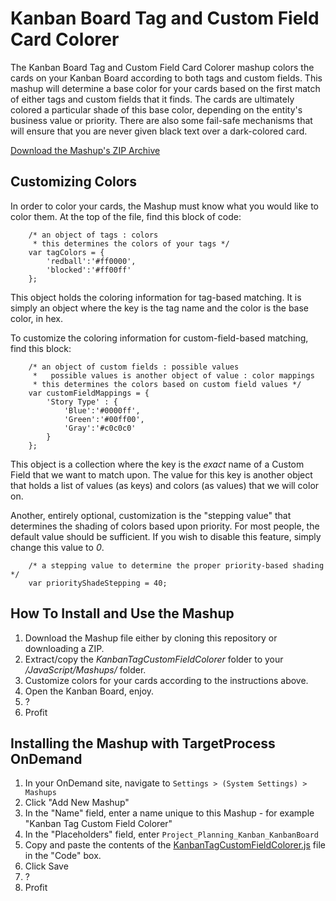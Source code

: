 Kanban Board Tag and Custom Field Card Colorer
==============================================

The Kanban Board Tag and Custom Field Card Colorer mashup colors the cards on your Kanban Board 
according to both tags and custom fields.  This mashup will determine a base color for your cards based on the 
first match of either tags and custom fields that it finds.  The cards are ultimately colored a particular shade of 
this base color, depending on the entity's business value or priority.  There are also some fail-safe mechanisms that 
will ensure that you are never given black text over a dark-colored card.

[Download the Mashup's ZIP Archive](https://github.com/downloads/TargetProcess/MashupsLibrary/KanbanTagCustomFieldColorer.zip)


Customizing Colors
------------------

In order to color your cards, the Mashup must know what you would like to color them.  At the top of the file, find 
this block of code:

```
    /* an object of tags : colors
     * this determines the colors of your tags */
	var tagColors = {
		'redball':'#ff0000',
	 	'blocked':'#ff00ff'
	};
```

This object holds the coloring information for tag-based matching.  It is simply an object where the key is the tag name and 
the color is the base color, in hex.

To customize the coloring information for custom-field-based matching, find this block:

```
    /* an object of custom fields : possible values
     *   possible values is another object of value : color mappings
     * this determines the colors based on custom field values */
    var customFieldMappings = {
        'Story Type' : {
            'Blue':'#0000ff',
            'Green':'#00ff00',
            'Gray':'#c0c0c0'
        }
    };
```

This object is a collection where the key is the *exact* name of a Custom Field that we want to match upon.  The value for this 
key is another object that holds a list of values (as keys) and colors (as values) that we will color on.

Another, entirely optional, customization is the "stepping value" that determines the shading of colors based upon priority.  For 
most people, the default value should be sufficient.  If you wish to disable this feature, simply change this value to _0_.

```
    /* a stepping value to determine the proper priority-based shading */
    var priorityShadeStepping = 40;
```


How To Install and Use the Mashup
---------------------------------

1. Download the Mashup file either by cloning this repository or downloading a ZIP.
2. Extract/copy the _KanbanTagCustomFieldColorer_ folder to your _<TargetProcess Install Path>/JavaScript/Mashups/_ folder.
3. Customize colors for your cards according to the instructions above.
4. Open the Kanban Board, enjoy.
5. ?
6. Profit


Installing the Mashup with TargetProcess OnDemand
-------------------------------------------------

1. In your OnDemand site, navigate to ```Settings > (System Settings) > Mashups```
2. Click "Add New Mashup"
3. In the "Name" field, enter a name unique to this Mashup - for example "Kanban Tag Custom Field Colorer"
4. In the "Placeholders" field, enter ```Project_Planning_Kanban_KanbanBoard```
5. Copy and paste the contents of the [KanbanTagCustomFieldColorer.js](https://github.com/TargetProcess/MashupsLibrary/raw/master/KanbanTagCustomFieldColorer/KanbanTagCustomFieldColorer.js) file in the "Code" box.
6. Click Save
7. ?
8. Profit

